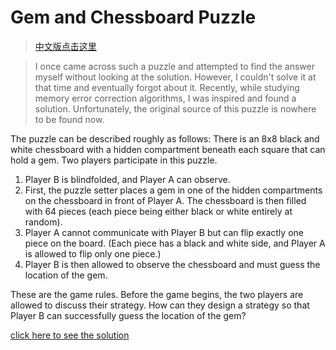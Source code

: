 # Gem and Chessboard Puzzle

> [中文版点击这里](./reademe-zh.md)

> I once came across such a puzzle and attempted to find the answer myself without looking at the solution. However, I couldn't solve it at that time and eventually forgot about it. Recently, while studying memory error correction algorithms, I was inspired and found a solution. Unfortunately, the original source of this puzzle is nowhere to be found now.

The puzzle can be described roughly as follows:
There is an 8x8 black and white chessboard with a hidden compartment beneath each square that can hold a gem. Two players participate in this puzzle.

1. Player B is blindfolded, and Player A can observe.
2. First, the puzzle setter places a gem in one of the hidden compartments on the chessboard in front of Player A. The chessboard is then filled with 64 pieces (each piece being either black or white entirely at random).
3. Player A cannot communicate with Player B but can flip exactly one piece on the board. (Each piece has a black and white side, and Player A is allowed to flip only one piece.)
4. Player B is then allowed to observe the chessboard and must guess the location of the gem.

These are the game rules. Before the game begins, the two players are allowed to discuss their strategy. How can they design a strategy so that Player B can successfully guess the location of the gem?

[click here to see the solution](./solution.md)
